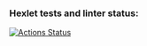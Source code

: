 ### Hexlet tests and linter status:
[![Actions Status](https://github.com/Dark7lord2012/frontend-project-lvl1/workflows/hexlet-check/badge.svg)](https://github.com/Dark7lord2012/frontend-project-lvl1/actions)